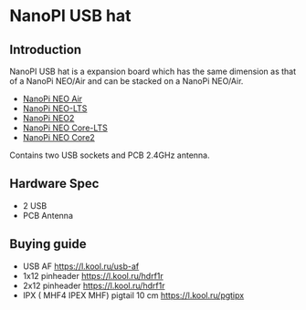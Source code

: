 # NanoPI USB hat
## Introduction
NanoPI USB hat is a expansion board which has the same dimension as that of a NanoPi NEO/Air and can be stacked on a NanoPi NEO/Air.
- [NanoPi NEO Air](https://www.friendlyarm.com/index.php?route=product/product&path=69&product_id=151)
- [NanoPi NEO-LTS](https://www.friendlyarm.com/index.php?route=product/product&path=69&product_id=132)
- [NanoPi NEO2](https://www.friendlyarm.com/index.php?route=product/product&path=69&product_id=180)
- [NanoPi NEO Core-LTS](https://www.friendlyarm.com/index.php?route=product/product&path=69&product_id=212)
- [NanoPi NEO Core2](https://www.friendlyarm.com/index.php?route=product/product&path=69&product_id=211)

Contains two USB sockets and PCB 2.4GHz antenna.

## Hardware Spec
- 2 USB 
- PCB Antenna
## Buying guide
- USB AF https://l.kool.ru/usb-af 
- 1x12 pinheader https://l.kool.ru/hdrf1r
- 2x12 pinheader https://l.kool.ru/hdrf1r
- IPX ( MHF4 IPEX MHF) pigtail 10 cm https://l.kool.ru/pgtipx
